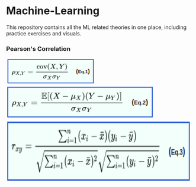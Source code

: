 # Machine-Learning
This repository contains all the ML related theories in one place, including practice exercises and visuals.

### Pearson's Correlation


<img src="https://github.com/Ankan-Das/Machine-Learning/blob/main/Theory/1.1.png" width="240" height="70" />
<img src="https://github.com/Ankan-Das/Machine-Learning/blob/main/Theory/1.2.png" width="400" height="90" />
<img src="https://github.com/Ankan-Das/Machine-Learning/blob/main/Theory/1.3.png" width="500" height="170" />

